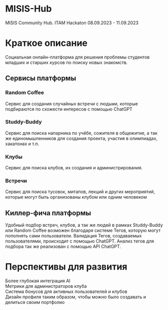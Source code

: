 # MISIS-Hub
MISIS Community Hub. ITAM Hackaton 08.09.2023 - 11.09.2023
# Краткое описание
Социальная онлайн-платформа для решения проблемы студентов младших и старших курсов по поиску новых знакомств.
## Сервисы платформы
### Random Coffee
Сервис для создания случайных встречи с людьми, которые подбираются по схожести интересов с помощью ChatGPT
### Studdy-Buddy
Сервис для поиска напарника по учёбе, сожителя в общежитие, а так же единомышленников для создания проекта, участия в олимпиадах, хакатонах и т.п.
### Клубы
Сервис для поиска клубов, их создания и администрирования.
### Встречи
Сервис для поиска тусовок, митапов, лекций и других мероприятий, которые могут быть организованы клубом или одним человеком
## Киллер-фича платформы
Удобный подбор встреч, клубов, а так же людей в рамках Studdy-Buddy или Random Coffee возможен благодаря системе Тегов, которую могут пополнять сами пользователи. Валидация Тегов, создаваемых пользователями, происходит с помощью ChatGPT. Анализ тегов для подбора так же реализован с помощью API ChatGPT.
# Перспективы для развития
Более глубокая интеграция AI\
Метрики для администраторов клуба\
Система бонусов для активных пользователей и клубов\
Дизайн профиля таким образом, чтобы можно было создавать и делиться своим портфолио
